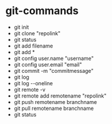 # git-commands
- git init
- git clone "repolink"
- git status
- git add filename
- git add *
- git config user.name  "username"
- git config user.email  "email"
- git commit -m "commitmessage"
- git log
- git log --oneline
- git remote -v
- git remote add remotename "repolink"
- git push remotename branchname
- git pull remotename branchname
- git status

